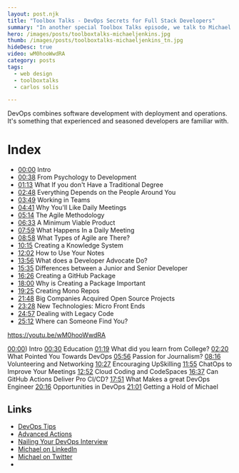 ```yaml
---
layout: post.njk
title: "Toolbox Talks - DevOps Secrets for Full Stack Developers"
summary: "In another special Toolbox Talks episode, we talk to Michael Jenkins, a senior systems engineer at a leading entertainment company about his career path, DevOps tips that developers should know, what's going on with Cloud Coding and if GitHub Actions is ready to go as a CI/CD tool."
hero: /images/posts/toolboxtalks-michaeljenkins.jpg
thumb: /images/posts/toolboxtalks-michaeljenkins_tn.jpg
hideDesc: true
video: wM0hooWwdRA
category: posts
tags:
  - web design
  - toolboxtalks
  - carlos solis

---
```


DevOps combines software development with deployment and operations. It's something that experienced and seasoned developers are familiar with. 

Index
=====
- [00:00](http://youtube.com/watch?v=vL8XgNmPxds&t=0s) Intro
- [00:38](http://youtube.com/watch?v=vL8XgNmPxds&t=38s) From Psychology to Development
- [01:13](http://youtube.com/watch?v=vL8XgNmPxds&t=73s) What If you don't Have a Traditional Degree
- [02:48](http://youtube.com/watch?v=vL8XgNmPxds&t=168s) Everything Depends on the People Around You
- [03:49](http://youtube.com/watch?v=vL8XgNmPxds&t=229s) Working in Teams
- [04:41](http://youtube.com/watch?v=vL8XgNmPxds&t=281s) Why You'll Like Daily Meetings
- [05:14](http://youtube.com/watch?v=vL8XgNmPxds&t=314s) The Agile Methodology
- [06:33](http://youtube.com/watch?v=vL8XgNmPxds&t=393s) A Minimum Viable Product
- [07:59](http://youtube.com/watch?v=vL8XgNmPxds&t=479s) What Happens In a Daily Meeting
- [08:58](http://youtube.com/watch?v=vL8XgNmPxds&t=8m58s) What Types of Agile are There?
- [10:15](http://youtube.com/watch?v=vL8XgNmPxds&t=10m15s) Creating a Knowledge System
- [12:02](http://youtube.com/watch?v=vL8XgNmPxds&t=12m2s) How to Use Your Notes
- [13:56](http://youtube.com/watch?v=vL8XgNmPxds&t=13m56s)  What does a Developer Advocate Do?
- [15:35](http://youtube.com/watch?v=vL8XgNmPxds&t=15m35s) Differences between a Junior and Senior Developer
- [16:26](http://youtube.com/watch?v=vL8XgNmPxds&t=16m26s) Creating a GitHub Package
- [18:00](http://youtube.com/watch?v=vL8XgNmPxds&t=18m00s) Why is Creating a Package Important
- [19:25](http://youtube.com/watch?v=vL8XgNmPxds&t=19m25s) Creating Mono Repos
- [21:48](http://youtube.com/watch?v=vL8XgNmPxds&t=21m48s) Big Companies Acquired Open Source Projects
- [23:28](http://youtube.com/watch?v=vL8XgNmPxds&t=23m28s) New Technologies: Micro Front Ends
- [24:57](http://youtube.com/watch?v=vL8XgNmPxds&t=24m57s) Dealing with Legacy Code
- [25:12](http://youtube.com/watch?v=vL8XgNmPxds&t=25m12s) Where can Someone Find You?


https://youtu.be/wM0hooWwdRA

[00:00](http://youtube.com/watch?v=wM0hooWwdRA)) Intro
[00:30](http://youtube.com/watch?v=wM0hooWwdRA&t=30s) Education
[01:19](http://youtube.com/watch?v=wM0hooWwdRA&t=1m19s) What did you learn from College?
[02:20](http://youtube.com/watch?v=wM0hooWwdRA&t=2m20s) What Pointed You Towards DevOps
[05:56](http://youtube.com/watch?v=wM0hooWwdRA&t=5m56s) Passion for Journalism?
[08:16](http://youtube.com/watch?v=wM0hooWwdRA&t=8m16s) Volunteering and Networking
[10:27](http://youtube.com/watch?v=wM0hooWwdRA&t=10m27s) Encouraging UpSkilling
[11:55](http://youtube.com/watch?v=wM0hooWwdRA&t=11m55s) ChatOps to Improve Your Meetings
[12:52](http://youtube.com/watch?v=wM0hooWwdRA&t=12m52s) Cloud Coding and CodeSpaces
[16:37](http://youtube.com/watch?v=wM0hooWwdRA&t=16m37s) Can GitHub Actions Deliver Pro CI/CD?
[17:51](http://youtube.com/watch?v=wM0hooWwdRA&t=17m51s) What Makes a great DevOps Engineer
[20:16](http://youtube.com/watch?v=wM0hooWwdRA&t=20m16s) Opportunities in DevOps
[21:01](http://youtube.com/watch?v=wM0hooWwdRA&t=21m01s) Getting a Hold of Michael

## Links
- [DevOps Tips](https://go.raybo.org/9s02)
- [Advanced Actions](https://go.raybo.org/9s1-)
- [Nailing Your DevOps Interview](https://go.raybo.org/9s2V)
- [Michael on LinkedIn](https://go.raybo.org/9s2V)
- [Michael on Twitter](https://twitter.com/managedkaos)
- 